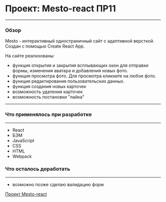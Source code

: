 # Проект: Mesto-react ПР11

---

### Обзор

Mesto - интерактивный одностраничный сайт с адаптивной версткой. Создан с помощью Create React App.

На сайте реализованы:

- функция открытия и закрытия всплывающих окон для отправки формы, изменения аватара и добавления
  новых фото.
- функция просмотра фото. Для просмотра кликните на любое фото.
- функция редактирования пользовательских данных.
- функция создания новых карточек
- возможность удаления карточек
- возможность постановки "лайка"

---

### Что применялось при разработке

---

- React
- БЭМ
- JavaScript
- CSS
- HTML
- Webpack

### Что осталось доработать

---

- возможно позже сделаю валидацию форм

[Проект Mesto-react](https://annashlyukova.github.io/mesto-react/)
